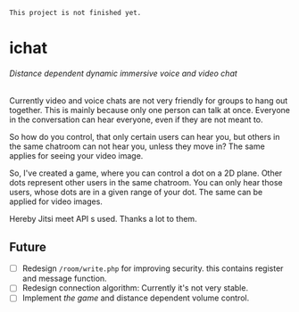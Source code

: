``` 
This project is not finished yet.
```

# ichat 
###### Distance dependent dynamic immersive voice and video chat 

Currently video and voice chats are not very friendly for groups to hang out together. This is mainly because only one person can talk at once. Everyone in the conversation can hear everyone, even if they are not meant to.

So how do you control, that only certain users can hear you, but others in the same chatroom can not hear you, unless they move in? The same applies  for seeing your video image.

So, I've created a game, where you can control a dot on a 2D plane. Other dots represent other users in the same chatroom. You can only hear those users, whose dots are in a given range of your dot. The same can be applied for video images.

Hereby Jitsi meet API s used. Thanks a lot to them.

## Future
- [ ] Redesign `/room/write.php` for improving security. this contains register and message function.
- [ ] Redesign connection algorithm: Currently it's not very stable.
- [ ] Implement *the game* and distance dependent volume control.